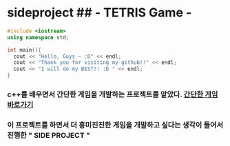 # sideproject  ## - TETRIS Game -

```c++
#include <iostream>
using namespace std;

int main(){
  cout << "Hello, Guys ~ :D" << endl;
  cout << "Thank you for visiting my github!!" << endl;
  cout << "I will do my BEST!! :D " << endl;
}
```

### c++를 배우면서 간단한 게임을 개발하는 프로젝트를 맡았다. [간단한 게임 바로가기](https://github.com/kyuwonlee5/projects)

### 이 프로젝트를 하면서 더 흥미진진한 게임을 개발하고 싶다는 생각이 들어서 진행한 " SIDE PROJECT "
